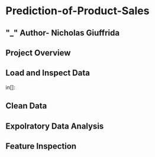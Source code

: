# Prediction-of-Product-Sales
## "_" Author- Nicholas Giuffrida
## Project Overview
## Load and Inspect Data
in[]:
## Clean Data
## Expolratory Data Analysis
## Feature Inspection
